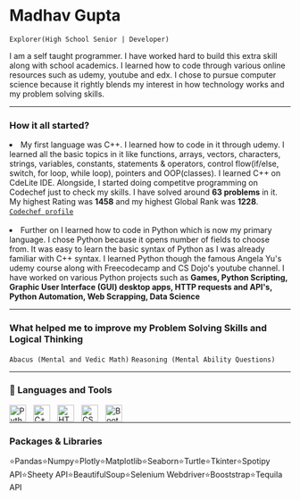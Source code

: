 <h1>Madhav Gupta</h1>
<code>Explorer(High School Senior | Developer)</code>
<p>I am a self taught programmer. I have worked hard to build this extra skill along with school academics. I learned how to code through various online resources such as udemy, youtube and edx. I chose to pursue computer science because it rightly blends my interest in how technology works and my problem solving skills.</p> 
<hr>
<h3>How it all started?</h3>
<li>My first language was C++. I learned how to code in it through udemy. I learned all the basic topics in it like functions, arrays, vectors, characters, strings, variables, constants, statements & operators, control flow(if/else, switch, for loop, while loop), pointers and OOP(classes). I learned C++ on CdeLite IDE. Alongside, I started doing competitve programming on Codechef just to check my skills. I have solved around <b>63 problems</b> in it. My highest Rating was <b>1458</b> and my highest Global Rank was <b>1228</b>. <code><a href="https://www.codechef.com/users/mg_75">Codechef profile</a></code></li>
<br>
<li>Further on I learned how to code in Python which is now my primary language. I chose Python because it opens number of fields to choose from. It was easy to learn the basic syntax of Python as I was already familiar with C++ syntax. I learned Python though the famous Angela Yu's udemy course along with Freecodecamp and CS Dojo's youtube channel. I have worked on various Python projects such as <b>Games, Python Scripting, Graphic User Interface (GUI) desktop apps, HTTP requests and API's, Python Automation, Web Scrapping, Data Science</b></li>
<hr>
<h3>What helped me to improve my Problem Solving Skills and Logical Thinking</h3>
<code>Abacus (Mental and Vedic Math)</code>
<code>Reasoning (Mental Ability Questions)</code>
<hr>
<h3>🧰 Languages and Tools</h3>
<img align="left" alt="Python" width="30px" style="padding-right:10px;" src="https://cdn.jsdelivr.net/gh/devicons/devicon/icons/python/python-plain.svg" />
<img align="left" alt="C++" width="30px" style="padding-right:10px;" src="https://cdn.jsdelivr.net/gh/devicons/devicon/icons/cplusplus/cplusplus-line.svg" />
<img align="left" alt="HTML" width="30px" style="padding-right:10px;" src="https://cdn.jsdelivr.net/gh/devicons/devicon/icons/html5/html5-plain.svg" />
<img align="left" alt="CSS" width="30px" style="padding-right:10px;" src="https://cdn.jsdelivr.net/gh/devicons/devicon/icons/css3/css3-plain.svg" />
<img align="left" alt="Bootstrap" width="30px" style="padding-right:10px;" src="https://cdn.jsdelivr.net/gh/devicons/devicon/icons/bootstrap/bootstrap-plain.svg" />
<br>
<hr>
<h3>Packages & Libraries</h3>
<p>
⭐Pandas⭐Numpy⭐Plotly⭐Matplotlib⭐Seaborn⭐Turtle⭐Tkinter⭐Spotipy API⭐Sheety API⭐BeautifulSoup⭐Selenium Webdriver⭐Booststrap⭐Tequila API
</p>
